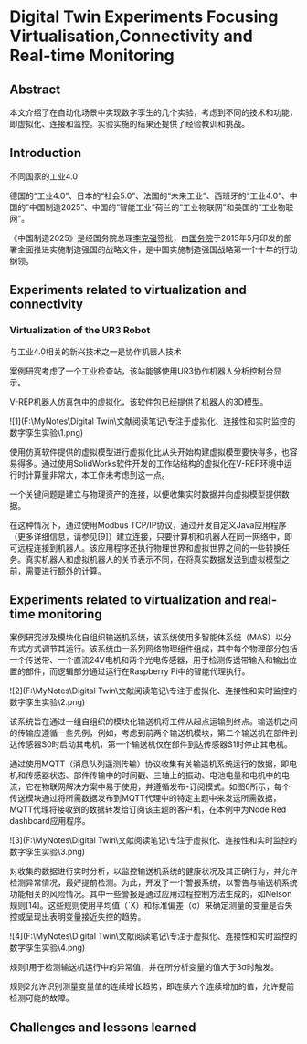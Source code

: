 # Digital Twin Experiments Focusing Virtualisation,Connectivity and Real-time Monitoring
## Abstract

本文介绍了在自动化场景中实现数字孪生的几个实验，考虑到不同的技术和功能，即虚拟化、连接和监控。实验实施的结果还提供了经验教训和挑战。

## Introduction

不同国家的工业4.0

德国的“工业4.0”、日本的“社会5.0”、法国的“未来工业”、西班牙的“工业4.0”、中国的“中国制造2025”、中国的“智能工业”荷兰的“工业物联网”和美国的“工业物联网”。



《中国制造2025》是经国务院总理[李克强](https://baike.baidu.com/item/李克强/632714)签批，由[国务院](https://baike.baidu.com/item/国务院/343590)于2015年5月印发的部署全面推进实施制造强国的战略文件，是中国实施制造强国战略第一个十年的行动纲领。

## Experiments related to virtualization and connectivity

### Virtualization of the UR3 Robot

与工业4.0相关的新兴技术之一是协作机器人技术

案例研究考虑了一个工业检查站，该站能够使用UR3协作机器人分析控制台显示。

V-REP机器人仿真包中的虚拟化，该软件包已经提供了机器人的3D模型。

![1](F:\MyNotes\Digital Twin\文献阅读笔记\专注于虚拟化、连接性和实时监控的数字孪生实验\1.png)

使用仿真软件提供的虚拟模型进行虚拟化比从头开始构建虚拟模型要快得多，也容易得多。通过使用SolidWorks软件开发的工作站结构的虚拟化在V-REP环境中运行时计算量非常大，本工作未考虑到这一点。

一个关键问题是建立与物理资产的连接，以便收集实时数据并向虚拟模型提供数据。

在这种情况下，通过使用Modbus  TCP/IP协议，通过开发自定义Java应用程序（更多详细信息，请参见[9]）建立连接，只要计算机和机器人在同一网络中，即可远程连接到机器人。该应用程序还执行物理世界和虚拟世界之间的一些转换任务。真实机器人和虚拟机器人的关节表示不同，在将真实数据发送到虚拟模型之前，需要进行额外的计算。

## Experiments related to virtualization and real-time monitoring

案例研究涉及模块化自组织输送机系统，该系统使用多智能体系统（MAS）以分布式方式调节其运行。该系统由一系列网络物理组件组成，其中每个物理部分包括一个传送带、一个直流24V电机和两个光电传感器，用于检测传送带输入和输出位置的部件，而逻辑部分通过运行在Raspberry  Pi中的智能代理执行。

![2](F:\MyNotes\Digital Twin\文献阅读笔记\专注于虚拟化、连接性和实时监控的数字孪生实验\2.png)

该系统旨在通过一组自组织的模块化输送机将工件从起点运输到终点。输送机之间的传输应遵循一些先例，例如，考虑到前两个输送机模块，第二个输送机在部件到达传感器S0时启动其电机，第一个输送机仅在部件到达传感器S1时停止其电机。

通过使用MQTT（消息队列遥测传输）协议收集有关输送机系统运行的数据，即电机和传感器状态、部件传输中的时间戳、三轴上的振动、电池电量和电机中的电流，它在物联网解决方案中易于使用，并遵循发布-订阅模式。如图6所示，每个传送模块通过将所需数据发布到MQTT代理中的特定主题中来发送所需数据，MQTT代理将接收到的数据转发给订阅该主题的客户机，在本例中为Node  Red dashboard应用程序。

![3](F:\MyNotes\Digital Twin\文献阅读笔记\专注于虚拟化、连接性和实时监控的数字孪生实验\3.png)

对收集的数据进行实时分析，以监控输送机系统的健康状况及其正确行为，并允许检测异常情况，最好提前检测。为此，开发了一个警报系统，以警告与输送机系统功能相关的风险情况。其中一些警报是通过应用过程控制方法生成的，如Nelson规则[14]。这些规则使用平均值（`X）和标准偏差（σ）来确定测量的变量是否失控或呈现出表明变量接近失控的趋势。

![4](F:\MyNotes\Digital Twin\文献阅读笔记\专注于虚拟化、连接性和实时监控的数字孪生实验\4.png)

规则1用于检测输送机运行中的异常值，并在所分析变量的值大于3σ时触发。

规则2允许识别测量变量值的连续增长趋势，即连续六个连续增加的值，允许提前检测可能的故障。

## Challenges and lessons learned

